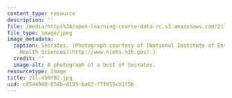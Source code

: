 ```yaml
---
content_type: resource
description: ''
file: /media/https%3A/open-learning-course-data-rc.s3.amazonaws.com/21l-450-literature-and-ethical-values-fall-2002/c8544940054bd195ba62f7f959cb1f5b_21l-450f02.jpg
file_type: image/jpeg
image_metadata:
  caption: Socrates. (Photograph courtesy of [National Institute of Environmental
    Health Sciences](http://www.niehs.nih.gov).)
  credit: ''
  image-alt: A photograph of a bust of Socrates.
resourcetype: Image
title: 21l-450f02.jpg
uid: c8544940-054b-d195-ba62-f7f959cb1f5b
---
```


